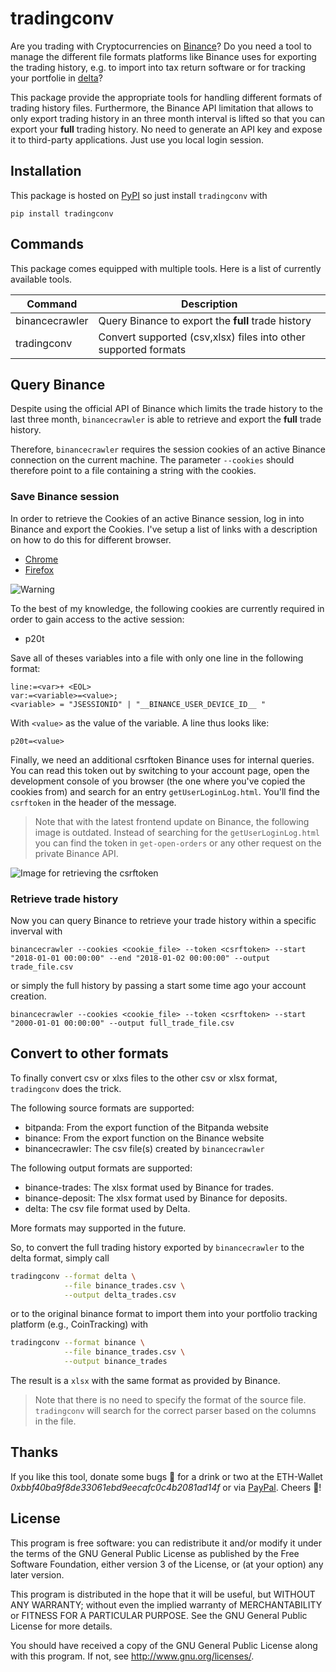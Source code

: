 # tradingconv

Are you trading with Cryptocurrencies on [Binance](https://www.binance.com/)? Do you need a tool to manage the different file formats platforms 
like Binance uses for exporting the trading history, e.g. to import into tax return software or for tracking your 
portfolie in [delta](https://www.producthunt.com/posts/delta)? 

This package provide the appropriate tools for handling different formats of trading history files. Furthermore, the 
Binance API limitation that allows to only export trading history in an three month interval is lifted so that you can
export your **full** trading history. No need to generate an API key and expose it to third-party applications. Just 
use you local login session.

## Installation

This package is hosted on [PyPI](https://pypi.org/project/tradingconv/) so just install `tradingconv` with

```
pip install tradingconv
```

## Commands

This package comes equipped with multiple tools. Here is a list of currently available tools.

| Command          |  Description                                                 |
| -----------------| -------------------------------------------------------------|
| binancecrawler   | Query Binance to export the **full** trade history   |
| tradingconv      | Convert supported (csv,xlsx) files into other supported formats |



## Query Binance

Despite using the official API of Binance which limits the trade history to the last three month, 
`binancecrawler` is able to retrieve and export the **full** trade history.

Therefore, `binancecrawler` requires the session cookies of an active Binance connection on the current machine. 
The parameter `--cookies` should therefore point to a file containing a string with the cookies. 

### Save Binance session
In order to retrieve the Cookies of an active Binance session, log in into Binance and export the Cookies.
I've setup a list of links with a description on how to do this for different browser.

* [Chrome](https://developers.google.com/web/tools/chrome-devtools/manage-data/cookies)
* [Firefox](https://developer.mozilla.org/en-US/docs/Tools/Storage_Inspector#storage-tree)


![Warning](https://raw.githubusercontent.com/larsklitzke/binance2delta/master/doc/warning.png)

To the best of my knowledge, the following cookies are currently required in order to gain access to the active
session:

* p20t

Save all of theses variables into a file with only one line in the following format:

```
line:=<var>+ <EOL>
var:=<variable>=<value>;
<variable> = "JSESSIONID" | "__BINANCE_USER_DEVICE_ID__ "
```

With ``<value>`` as the value of the variable. A line thus looks like:

```
p20t=<value>
```

Finally, we need an additional csrftoken Binance uses for internal queries. You can read this token out by switching to 
your account page, open the development console of you browser (the one where you've copied the cookies from) and search
for an entry `getUserLoginLog.html`. You'll find the `csrftoken` in the header of the message.

> Note that with the latest frontend update on Binance, the following image is outdated. Instead of searching for the 
> `getUserLoginLog.html` you can find the token in `get-open-orders` or any other request on the private Binance API.

![Image for retrieving the csrftoken](https://raw.githubusercontent.com/larsklitzke/binance2delta/master/doc/csrftoken_readout.jpg)

### Retrieve trade history

Now you can query Binance to retrieve your trade history within a specific inverval with

```
binancecrawler --cookies <cookie_file> --token <csrftoken> --start "2018-01-01 00:00:00" --end "2018-01-02 00:00:00" --output trade_file.csv
```

or simply the full history by passing a start some time ago your account creation. 

```
binancecrawler --cookies <cookie_file> --token <csrftoken> --start "2000-01-01 00:00:00" --output full_trade_file.csv
```

## Convert to other formats

To finally convert csv or xlxs files to the other csv or xlsx format, `tradingconv` does the trick.

The following source formats are supported:

* bitpanda: From the export function of the Bitpanda website
* binance: From the export function on the Binance website
* binancecrawler: The csv file(s) created by `binancecrawler`

The following output formats are supported:

* binance-trades: The xlsx format used by Binance for trades.
* binance-deposit: The xlsx format used by Binance for deposits.
* delta: The csv file format used by Delta.

More formats may supported in the future.

So, to convert the full trading history exported by `binancecrawler` to the delta format, simply call

```bash
tradingconv --format delta \
            --file binance_trades.csv \
            --output delta_trades.csv
```

or to the original binance format to import them into your portfolio tracking platform (e.g., CoinTracking) with

```bash
tradingconv --format binance \
            --file binance_trades.csv \
            --output binance_trades
```
The result is a `xlsx` with the same format as provided by Binance.

> Note that there is no need to specify the format of the source file. `tradingconv` will search for the correct parser 
> based on the columns in the file.

## Thanks
If you like this tool, donate some bugs 💸 for a drink or two at the ETH-Wallet *0xbbf40ba9f8de33061ebd9eecafc0c4b2081ad14f*
or via [PayPal](https://www.paypal.me/LarsKlitzke). Cheers 🍻!

## License

This program is free software: you can redistribute it and/or modify
it under the terms of the GNU General Public License as published by
the Free Software Foundation, either version 3 of the License, or
(at your option) any later version.

This program is distributed in the hope that it will be useful,
but WITHOUT ANY WARRANTY; without even the implied warranty of
MERCHANTABILITY or FITNESS FOR A PARTICULAR PURPOSE.  See the
GNU General Public License for more details.

You should have received a copy of the GNU General Public License
along with this program.  If not, see <http://www.gnu.org/licenses/>.

